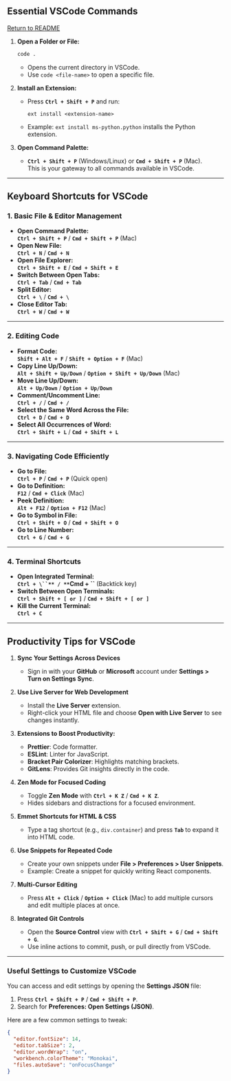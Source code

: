 ## **Essential VSCode Commands**

[Return to README](README.md)

1. **Open a Folder or File:**
   ```bash
   code .
   ```
   - Opens the current directory in VSCode.  
   - Use `code <file-name>` to open a specific file.

2. **Install an Extension:**
   - Press **`Ctrl + Shift + P`** and run:
     ```
     ext install <extension-name>
     ```
   - Example: `ext install ms-python.python` installs the Python extension.

3. **Open Command Palette:**
   - **`Ctrl + Shift + P`** (Windows/Linux) or **`Cmd + Shift + P`** (Mac).  
   This is your gateway to all commands available in VSCode.

---

## **Keyboard Shortcuts for VSCode**

### 1. **Basic File & Editor Management**
- **Open Command Palette:**  
  **`Ctrl + Shift + P`** / **`Cmd + Shift + P`** (Mac)  
- **Open New File:**  
  **`Ctrl + N`** / **`Cmd + N`**  
- **Open File Explorer:**  
  **`Ctrl + Shift + E`** / **`Cmd + Shift + E`**  
- **Switch Between Open Tabs:**  
  **`Ctrl + Tab`** / **`Cmd + Tab`**  
- **Split Editor:**  
  **`Ctrl + \`** / **`Cmd + \`**  
- **Close Editor Tab:**  
  **`Ctrl + W`** / **`Cmd + W`**

---

### 2. **Editing Code**
- **Format Code:**  
  **`Shift + Alt + F`** / **`Shift + Option + F`** (Mac)  
- **Copy Line Up/Down:**  
  **`Alt + Shift + Up/Down`** / **`Option + Shift + Up/Down`** (Mac)  
- **Move Line Up/Down:**  
  **`Alt + Up/Down`** / **`Option + Up/Down`**  
- **Comment/Uncomment Line:**  
  **`Ctrl + /`** / **`Cmd + /`**  
- **Select the Same Word Across the File:**  
  **`Ctrl + D`** / **`Cmd + D`**  
- **Select All Occurrences of Word:**  
  **`Ctrl + Shift + L`** / **`Cmd + Shift + L`**  

---

### 3. **Navigating Code Efficiently**
- **Go to File:**  
  **`Ctrl + P`** / **`Cmd + P`** (Quick open)  
- **Go to Definition:**  
  **`F12`** / **`Cmd + Click`** (Mac)  
- **Peek Definition:**  
  **`Alt + F12`** / **`Option + F12`** (Mac)  
- **Go to Symbol in File:**  
  **`Ctrl + Shift + O`** / **`Cmd + Shift + O`**  
- **Go to Line Number:**  
  **`Ctrl + G`** / **`Cmd + G`**  

---

### 4. **Terminal Shortcuts**
- **Open Integrated Terminal:**  
  **`Ctrl + \``** / **`Cmd + \``** (Backtick key)  
- **Switch Between Open Terminals:**  
  **`Ctrl + Shift + [ or ]`** / **`Cmd + Shift + [ or ]`**  
- **Kill the Current Terminal:**  
  **`Ctrl + C`**  

---

## **Productivity Tips for VSCode**

1. **Sync Your Settings Across Devices**  
   - Sign in with your **GitHub** or **Microsoft** account under **Settings > Turn on Settings Sync**.

2. **Use Live Server for Web Development**  
   - Install the **Live Server** extension.  
   - Right-click your HTML file and choose **Open with Live Server** to see changes instantly.

3. **Extensions to Boost Productivity:**
   - **Prettier**: Code formatter.  
   - **ESLint**: Linter for JavaScript.  
   - **Bracket Pair Colorizer**: Highlights matching brackets.  
   - **GitLens**: Provides Git insights directly in the code.

4. **Zen Mode for Focused Coding**  
   - Toggle **Zen Mode** with **`Ctrl + K Z`** / **`Cmd + K Z`**.  
   - Hides sidebars and distractions for a focused environment.

5. **Emmet Shortcuts for HTML & CSS**  
   - Type a tag shortcut (e.g., `div.container`) and press **`Tab`** to expand it into HTML code.

6. **Use Snippets for Repeated Code**  
   - Create your own snippets under **File > Preferences > User Snippets**.  
   - Example: Create a snippet for quickly writing React components.

7. **Multi-Cursor Editing**  
   - Press **`Alt + Click`** / **`Option + Click`** (Mac) to add multiple cursors and edit multiple places at once.

8. **Integrated Git Controls**  
   - Open the **Source Control** view with **`Ctrl + Shift + G`** / **`Cmd + Shift + G`**.  
   - Use inline actions to commit, push, or pull directly from VSCode.

---

### **Useful Settings to Customize VSCode**  
You can access and edit settings by opening the **Settings JSON** file:  
1. Press **`Ctrl + Shift + P`** / **`Cmd + Shift + P`**.  
2. Search for **Preferences: Open Settings (JSON)**.

Here are a few common settings to tweak:  
```json
{
  "editor.fontSize": 14,
  "editor.tabSize": 2,
  "editor.wordWrap": "on",
  "workbench.colorTheme": "Monokai",
  "files.autoSave": "onFocusChange"
}
```